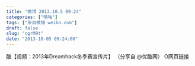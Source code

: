 ```yaml
---
title: "微博 2013.10.5 09:24"
categories: ["嘀咕"]
tags: ["来自微博 weibo.com"]
draft: false
slug: "cgrM9t"
date: "2013-10-05 09:24:00"
---
```


<p>酷【视频：2013年Dreamhack冬季赛宣传片】 （分享自 @优酷网） O网页链接  ​​​​</p>
